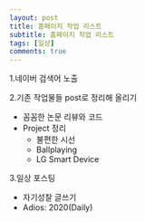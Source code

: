 ```yaml
---
layout: post
title: 홈페이지 작업 리스트
subtitle: 홈페이지 작업 리스트
tags: [일상]
comments: true
---
```



1.네이버 검색어 노출  

2.기존 작업물들 post로 정리해 올리기
  - 꼼꼼한 논문 리뷰와 코드
  - Project 정리
    - 불편한 시선
    - Ballplaying
    - LG Smart Device  
    
3.일상 포스팅
  - 자기성찰 글쓰기
  - Adios: 2020(Daily)
